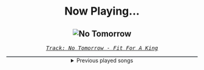 <div align="center"> 
<h1>Now Playing...</h1>

![No Tomorrow](https://i.scdn.co/image/ab67616d00001e02563475cfc23c51f41782bd7b)
--
_<samp><a href="https://open.spotify.com/track/17GzA1N9UsOMBNkKv21AdU">Track: No Tomorrow - Fit For A King</a></samp>_

<div style="border: 1px #4B5054 solid"></div>
<details>
  <summary>
    Previous played songs
  </summary>
  <table>
    <thead>
      <tr>
        <th>
          Artist
        </th>
        <th>
          Song
        </th>
        <th>
          Link
        </th>
      </tr>
    </thead>
    <tbody>
      <tr><td>Fit For A King</td><td>No Tomorrow</td><td><a href="https://open.spotify.com/track/17GzA1N9UsOMBNkKv21AdU">https://open.spotify.com/track/17GzA1N9UsOMBNkKv21AdU</a></td></tr><tr><td>Amon Amarth</td><td>We Rule the Waves</td><td><a href="https://open.spotify.com/track/2OPtXK15baz70C4r9OaA18">https://open.spotify.com/track/2OPtXK15baz70C4r9OaA18</a></td></tr><tr><td>Atreyu</td><td>The Remembrance Ballad</td><td><a href="https://open.spotify.com/track/6NXjfyJogAyX2HhZxOl9U5">https://open.spotify.com/track/6NXjfyJogAyX2HhZxOl9U5</a></td></tr><tr><td>Sleep Theory</td><td>Words Are Worthless</td><td><a href="https://open.spotify.com/track/1FwQ5seq3gFcqLAsIu8QpE">https://open.spotify.com/track/1FwQ5seq3gFcqLAsIu8QpE</a></td></tr><tr><td>The Browning</td><td>OMNI</td><td><a href="https://open.spotify.com/track/6Ud1tsf0yNR4EGy55KZrvg">https://open.spotify.com/track/6Ud1tsf0yNR4EGy55KZrvg</a></td></tr><tr><td>The Home Team</td><td>Overtime</td><td><a href="https://open.spotify.com/track/5HBfsevSTE9ifSpqlYY3iH">https://open.spotify.com/track/5HBfsevSTE9ifSpqlYY3iH</a></td></tr><tr><td>Wind Walkers</td><td>Hangfire</td><td><a href="https://open.spotify.com/track/7vwUPOzwMuaBuhckNt3jjf">https://open.spotify.com/track/7vwUPOzwMuaBuhckNt3jjf</a></td></tr><tr><td>The Home Team</td><td>Walk This World With Me</td><td><a href="https://open.spotify.com/track/3YAbKZu8vQYOg8ddPOBV3T">https://open.spotify.com/track/3YAbKZu8vQYOg8ddPOBV3T</a></td></tr><tr><td>Sleep Theory</td><td>III</td><td><a href="https://open.spotify.com/track/2tQRE9yYharVr1XhY1cWxx">https://open.spotify.com/track/2tQRE9yYharVr1XhY1cWxx</a></td></tr><tr><td>The Home Team</td><td>Somebody Else's Face</td><td><a href="https://open.spotify.com/track/6I84oPiNj3y8UXjEW3HsRU">https://open.spotify.com/track/6I84oPiNj3y8UXjEW3HsRU</a></td></tr><tr><td>Wind Walkers</td><td>The End Aesthetic</td><td><a href="https://open.spotify.com/track/0Q7KGor0cF0vO2x2Gs0xyp">https://open.spotify.com/track/0Q7KGor0cF0vO2x2Gs0xyp</a></td></tr><tr><td>Sleep Theory</td><td>Gravity</td><td><a href="https://open.spotify.com/track/3tlw6dqv2qejTGLnVaEsgb">https://open.spotify.com/track/3tlw6dqv2qejTGLnVaEsgb</a></td></tr><tr><td>Sleep Theory</td><td>Static</td><td><a href="https://open.spotify.com/track/5qq3jq7UJeILpqT92UvIGt">https://open.spotify.com/track/5qq3jq7UJeILpqT92UvIGt</a></td></tr><tr><td>The Home Team</td><td>Brag</td><td><a href="https://open.spotify.com/track/1HSVmNmRkrAyKahBe6Szx2">https://open.spotify.com/track/1HSVmNmRkrAyKahBe6Szx2</a></td></tr><tr><td>NOTHING MORE</td><td>FREEFALL</td><td><a href="https://open.spotify.com/track/7fYs5KexehGyZyEP8CDNGQ">https://open.spotify.com/track/7fYs5KexehGyZyEP8CDNGQ</a></td></tr><tr><td>The Home Team</td><td>Loud</td><td><a href="https://open.spotify.com/track/3RdO6FKB2of4EddE1Uxlpa">https://open.spotify.com/track/3RdO6FKB2of4EddE1Uxlpa</a></td></tr><tr><td>The Plot In You</td><td>Closure</td><td><a href="https://open.spotify.com/track/1JkRR2HcXnUBCkVa8tFoAl">https://open.spotify.com/track/1JkRR2HcXnUBCkVa8tFoAl</a></td></tr><tr><td>The Home Team</td><td>Worthy</td><td><a href="https://open.spotify.com/track/0OTWo2VieF1YTC8OHrV0fF">https://open.spotify.com/track/0OTWo2VieF1YTC8OHrV0fF</a></td></tr><tr><td>Five Finger Death Punch</td><td>Blood And Tar</td><td><a href="https://open.spotify.com/track/2NI3MmhQ258DVaXZKmn3S3">https://open.spotify.com/track/2NI3MmhQ258DVaXZKmn3S3</a></td></tr><tr><td>ナリタブライアン (CV. 衣川里佳)</td><td>うまぴょい伝説 (Game Size)</td><td><a href="https://open.spotify.com/track/63HNKFQQmt4AAqZQLmBTkH">https://open.spotify.com/track/63HNKFQQmt4AAqZQLmBTkH</a></td></tr>
    </tbody>
  </table>
</details>

</div>
